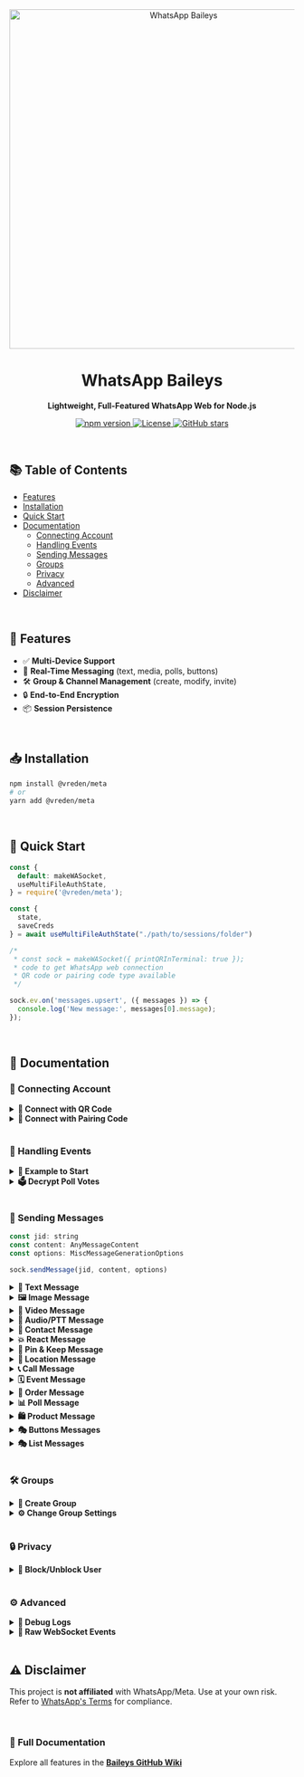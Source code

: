 <div align="center">
  <img src="https://scontent.fcbn3-1.fna.fbcdn.net/v/t39.8562-6/452878089_796193915665714_3806248071587628833_n.png?_nc_cat=103&ccb=1-7&_nc_sid=f537c7&_nc_ohc=CAPU1tY4MikQ7kNvwHxEd0E&_nc_oc=AdlGnQ-FLrdA6yhuhZkLRk39gRJVkSVKZYy3BfPrLroAir1Kku5hdBXcuowteYWaBtw&_nc_zt=14&_nc_ht=scontent.fcbn3-1.fna&_nc_gid=wOz5wqoBWm7sLPBhYHUUdQ&oh=00_AfPIJz04K7vx7KumOI_HEb9XadrwnmnFk8nbTgEyX5zYFA&oe=68509A22" alt="WhatsApp Baileys" width="600"/>  

  <h1>WhatsApp Baileys</h1>
  <p><strong>Lightweight, Full-Featured WhatsApp Web for Node.js</strong></p>
  
  <p>
    <a href="https://npmjs.com/package/@whiskeysockets/baileys">
      <img src="https://img.shields.io/npm/v/@whiskeysockets/baileys?color=blue&logo=npm" alt="npm version">
    </a>
    <a href="https://github.com/whiskeysockets/baileys/blob/main/LICENSE">
      <img src="https://img.shields.io/github/license/whiskeysockets/baileys?color=green" alt="License">
    </a>
    <a href="https://github.com/whiskeysockets/baileys/stargazers">
      <img src="https://img.shields.io/github/stars/whiskeysockets/baileys?color=yellow&logo=github" alt="GitHub stars">
    </a>
  </p>
</div>

<br>

## 📚 Table of Contents  
- [Features](#-features)  
- [Installation](#-installation)  
- [Quick Start](#-quick-start)  
- [Documentation](#-documentation)  
  - [Connecting Account](#-connecting-account)  
  - [Handling Events](#-handling-events)  
  - [Sending Messages](#-sending-messages)  
  - [Groups](#-groups)  
  - [Privacy](#-privacy)  
  - [Advanced](#-advanced)  
- [Disclaimer](#-disclaimer)  

<br>

## 🌟 Features
- ✅ **Multi-Device Support**  
- 🔄 **Real-Time Messaging** (text, media, polls, buttons)  
- 🛠️ **Group & Channel Management** (create, modify, invite)  
- 🔒 **End-to-End Encryption**  
- 📦 **Session Persistence**  

<br>

## 📥 Installation
```bash
npm install @vreden/meta
# or
yarn add @vreden/meta
```

<br>

## 🚀 Quick Start
```javascript
const {
  default: makeWASocket,
  useMultiFileAuthState,
} = require('@vreden/meta');

const {
  state,
  saveCreds
} = await useMultiFileAuthState("./path/to/sessions/folder")

/*
 * const sock = makeWASocket({ printQRInTerminal: true });
 * code to get WhatsApp web connection
 * QR code or pairing code type available
 */

sock.ev.on('messages.upsert', ({ messages }) => {
  console.log('New message:', messages[0].message);
});
```

<br>

## 📖 Documentation

### 🔌 Connecting Account
<details>
<summary><strong>🔗 Connect with QR Code</strong></summary>

```javascript
const sock = makeWASocket({
  printQRInTerminal: true, // true to display QR Code
  auth: state
})
```
</details>

<details>
<summary><strong>🔢 Connect with Pairing Code</strong></summary>

```javascript
const sock = makeWASocket({
  printQRInTerminal: false, // false so that the pairing code is not disturbed
  auth: state
})

if (!sock.authState.creds.registered) {
  const number = "62xxxx"

  // use default pairing code (default 1-8)
  const code = await sock.requestPairingCode(number)

  // use customer code pairing (8 digit)
  const customCode = "ABCD4321"
  const code = await sock.requestPairingCode(number, customCode)
  console.log(code)
}
```
</details>

<br>

### 📡 Handling Events
<details>
<summary><strong>📌 Example to Start</strong></summary>

```javascript
sock.ev.on('messages.upsert', ({ messages }) => {
  console.log('New message:', messages[0].message);
});
```
</details>

<details>
<summary><strong>🗳️ Decrypt Poll Votes</strong></summary>

```javascript
sock.ev.on('messages.update', (m) => {
  if (m.pollUpdates) console.log('Poll vote:', m.pollUpdates);
});
```
</details>

<br>

### 📨 Sending Messages

```javascript
const jid: string
const content: AnyMessageContent
const options: MiscMessageGenerationOptions

sock.sendMessage(jid, content, options)
```

<details>
<summary><strong>📝 Text Message</strong></summary>

```javascript
// Simple Text
await sock.sendMessage(jid, { text: 'Hello!' });
```

```javascript
// Text with link preview
await sock.sendMessage(jid, {
  text: 'Visit https://example.com',
  linkPreview: {
    'canonical-url': 'https://example.com',
    title: 'Example Domain',
    description: 'A demo website',
    jpegThumbnail: fs.readFileSync('preview.jpg')
  }
});
```

```javascript
// With Quoted Reply
await sock.sendMessage(jid, { text: 'Hello!' }, { quoted: message });
```
</details>


<details>
<summary><strong>🖼️ Image Message</strong></summary>

```javascript
// With local file buffer
await sock.sendMessage(jid, { 
  image: fs.readFileSync('image.jpg'),
  caption: 'My cat!',
  mentions: ['1234567890@s.whatsapp.net'] // Tag users
});
```

```javascript
// With URL
await sock.sendMessage(jid, { 
  image: { url: 'https://example.com/image.jpg' },
  caption: 'Downloaded image'
});
```
</details>

<details>
<summary><strong>🎥 Video Message</strong></summary>

```javascript
// With Local File
await sock.sendMessage(jid, { 
  video: fs.readFileSync('video.mp4'),
  caption: 'Funny clip!'
});
```

```javascript
// With URL File
await sock.sendMessage(jid, { 
  video: { url: 'https://example.com/video.mp4' },
  caption: 'Streamed video'
});
```

```javascript
// View Once Message
await sock.sendMessage(jid, {
  video: fs.readFileSync('secret.mp4'),
  viewOnce: true // Disappears after viewing
});
```
</details>

<details>
<summary><strong>🎵 Audio/PTT Message</strong></summary>

```javascript
// Regular audio
await sock.sendMessage(jid, { 
  audio: fs.readFileSync('audio.mp3'),
  ptt: false // For music
});
```

```javascript
// Push-to-talk (PTT)
await sock.sendMessage(jid, { 
  audio: fs.readFileSync('voice.ogg'),
  ptt: true, // WhatsApp voice note
  waveform: [0, 1, 0, 1, 0] // Optional waveform
});
```
</details>

<details>
<summary><strong>👤 Contact Message</strong></summary>

```javascript
const vcard = 'BEGIN:VCARD\n' // metadata of the contact card
  + 'VERSION:3.0\n' 
  + 'FN:Jeff Singh\n' // full name
  + 'ORG:Ashoka Uni\n' // the organization of the contact
  + 'TELtype=CELLtype=VOICEwaid=911234567890:+91 12345 67890\n' // WhatsApp ID + phone number
  + 'END:VCARD'

await sock.sendMessage(jid, { 
  contacts: { 
    displayName: 'Your Name', 
    contacts: [{ vcard }] 
  }
})
```
</details>

<details>
<summary><strong>💥 React Message</strong></summary>

```javascript
await sock.sendMessage(jid, {
  react: {
    text: '👍', // use an empty string to remove the reaction
    key: message.key
  }
})
```
</details>

<details>
<summary><strong>📌 Pin & Keep Message</strong></summary>

| Time  | Seconds        |
|-------|----------------|
| 24h    | 86.400        |
| 7d     | 604.800       |
| 30d    | 2.592.000     |

```javascript
// Pin Message
await sock.sendMessage(jid, {
  pin: {
    type: 1, // 2 to remove
    time: 86400,
    key: message.key
  }
})
```

```javascript
// Keep message
await sock.sendMessage(jid, {
  keep: {
    key: message.key,
    type: 1 // or 2 to remove
  }
})
```
</details>

<details>
<summary><strong>📍 Location Message</strong></summary>

```javascript
// Static location
await sock.sendMessage(jid, {
  location: {
    degreesLatitude: 37.422,
    degreesLongitude: -122.084,
    name: 'Google HQ'
  }
});
```

```javascript
// Thumbnail location
await sock.sendMessage(jid, {
  location: {
    degreesLatitude: 37.422,
    degreesLongitude: -122.084,
    name: 'Google HQ',
    jpegThumbnail: fs.readFileSync('preview.jpg')
  }
});
```

```javascript
// Live location (updates in real-time)
await sock.sendMessage(jid, {
  location: {
    degreesLatitude: 37.422,
    degreesLongitude: -122.084,
    accuracyInMeters: 10
  },
  live: true, // Enable live tracking
  caption: 'I’m here!'
});
```
</details>

<details>
<summary><strong>📞 Call Message</strong></summary>

```javascript
await sock.sendMessage(jid, {
  call: {
    name: 'Here is call message',
    type: 1 // 2 for video
  }
})
```
</details>

<details>
<summary><strong>🗓️ Event Message</strong></summary>

```javascript
await sock.sendMessage(jid, {
  event: {
    isCanceled: false, // or true
    name: 'Here is name event',
    description: 'Short description here',
    location: {
      degreesLatitude: 0,
      degreesLongitude: 0,
      name: 'Gedung Tikus Kantor'
    },
    startTime: 17..., // timestamp date
    endTime: 17..., // timestamp date
    extraGuestsAllowed: true // or false
  }
})
```
</details>

<details>
<summary><strong>🛒 Order Message</strong></summary>

```javascript
await sock.sendMessage(jid, {
  order: {
    orderId: '123xxx',
    thumbnail: fs.readFileSync('preview.jpg'),
    itemCount: '123',
    status: 'INQUIRY', // INQUIRY || ACCEPTED || DECLINED
    surface: 'CATALOG',
    message: 'Here is order message',
    orderTitle: 'Here is title order',
    sellerJid: '628xxx@s.whatsapp.net'',
    token: 'token_here',
    totalAmount1000: '300000',
    totalCurrencyCode: 'IDR'
  }
})
```
</details>

<details>
<summary><strong>📊 Poll Message</strong></summary>

```javascript
// Create a poll
await sock.sendMessage(jid, {
  poll: {
    name: 'Favorite color?',
    values: ['Red', 'Blue', 'Green'],
    selectableCount: 1 // Single-choice
  }
});
```

```javascript
// Poll results (snapshot)
await sock.sendMessage(jid, {
  pollResult: {
    name: 'Favorite color?',
    values: [['Red', 10], ['Blue', 20]] // [option, votes]
  }
});
```
</details>

<details>
<summary><strong>🛍️ Product Message</strong></summary>

```javascript
await sock.sendMessage(jid, {
  product: {
    productId: '123',
    title: 'Cool T-Shirt',
    description: '100% cotton',
    price: 1999, // In cents (e.g., $19.99)
    currencyCode: 'USD',
    productImage: fs.readFileSync('shirt.jpg')
  }
});
```
</details>

<details>
<summary><strong>🎭 Buttons Messages</strong></summary>

<details>
<summary>&nbsp;&nbsp;&nbsp;&nbsp;<strong>Headers Type</strong></summary>

```javascript
// Button Headers Text
await sock.sendMessage(jid, {
  text: 'Choose an option:',
  buttons: buttonParams,
  footer: '© WhatsApp Baileys'
});
```

```javascript
// Button Headers Image
await sock.sendMessage(jid, {
  image: fs.readFileSync('image.jpg'),
  caption: 'Choose an option:',
  buttons: buttonParams,
  footer: '© WhatsApp Baileys'
});
```

```javascript
// Button Headers Video
await sock.sendMessage(jid, {
  video: fs.readFileSync('video.mp4'),
  caption: 'Choose an option:',
  buttons: buttonParams,
  footer: '© WhatsApp Baileys'
});
```

```javascript
// Button Headers Location
await sock.sendMessage(jid, {
  location: {
    degreesLatitude: 37.422,
    degreesLongitude: -122.084
  },
  caption: 'Choose an option:',
  buttons: buttonParams,
  footer: '© WhatsApp Baileys'
});
```
</details>

<details>
<summary>&nbsp;&nbsp;&nbsp;&nbsp;<strong>Button Params</strong></summary>

```javascript
// Button Params Default
const buttonParams = [{
  buttonId: 'id1',
  buttonText: {
    displayText: 'Option 1'
  },
  type: 1
},{
  buttonId: 'id2',
  buttonText: {
    displayText: 'Option 2'
  },
  type: 1
}]
```

```javascript
// Button Params NativeFlow
const buttonParams = [{
  buttonId: 'id1',
  buttonText: {
    displayText: 'Option 1'
  },
  type: 1
},{
  buttonId: 'flow',
  buttonText: {
    displayText: 'flow'
  },
  nativeFlowInfo: {
    name: 'cta_url',
    buttonParamsJson: JSON.stringify({
      display_text: 'Visit URL',
      url: 'https://web.whatsapp.com',
      merchant_url: 'https://web.whatsapp.com'
    })
  },
  type: 2
}]
```
</details>
</details>

<details>
<summary><strong>🎭 List Messages </strong></summary>

```javascript
// Single Select
await sock.sendMessage(jid, {
  text: 'Menu:',
  sections: [
    { title: 'Food', rows: [
      { title: 'Pizza', rowId: 'pizza' },
      { title: 'Burger', rowId: 'burger' }
    ]}
  ],
  buttonText: 'Browse'
});
```

```javascript
// Product List
await sock.sendMessage(jid, {
  title: 'Here is title product',
  text: 'Text message',
  footer: '© WhatsApp Baileys',
  buttonText: 'Select Menu', 
  productList: [{
    title: 'Product Collection', 
    products: [{
      productId: '23942543532047956' // catalog business ID
    }]
  }], 
  businessOwnerJid: '6285643115199@s.whatsapp.net',
  thumbnail: { url: 'https://www.example.com/file' }
})
```
</details>

<br>

### 🛠️ Groups
<details>
<summary><strong>🔄 Create Group</strong></summary>

```javascript
await sock.groupCreate('New Group', [jid1, jid2]);
```
</details>

<details>
<summary><strong>⚙️ Change Group Settings</strong></summary>

```javascript
await sock.groupSettingUpdate(jid, 'announcement'); // Admins only
```
</details>

<br>

### 🔒 Privacy
<details>
<summary><strong>🚫 Block/Unblock User</strong></summary>

```javascript
await sock.updateBlockStatus(jid, 'block'); // or 'unblock'
```
</details>

<br>

### ⚙️ Advanced
<details>
<summary><strong>🔧 Debug Logs</strong></summary>

```javascript
const sock = makeWASocket({ logger: { level: 'debug' } });
```
</details>

<details>
<summary><strong>📡 Raw WebSocket Events</strong></summary>

```javascript
sock.ws.on('CB:presence', (json) => console.log('Presence update:', json));
```
</details>

<br>

## ⚠️ Disclaimer
This project is **not affiliated** with WhatsApp/Meta. Use at your own risk.  
Refer to [WhatsApp's Terms](https://www.whatsapp.com/legal) for compliance.

<br>

### 🔗 Full Documentation
Explore all features in the **[Baileys GitHub Wiki](https://github.com/whiskeysockets/baileys/wiki)**
